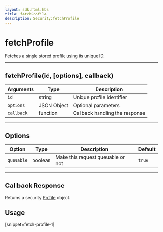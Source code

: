 ```yaml
---
layout: sdk.html.hbs
title: fetchProfile
description: Security:fetchProfile
---
```


# fetchProfile

Fetches a single stored profile using its unique ID.

---

## fetchProfile(id, [options], callback)

| Arguments  | Type        | Description                    |
| ---------- | ----------- | ------------------------------ |
| `id`       | string      | Unique profile identifier      |
| `options`  | JSON Object | Optional parameters            |
| `callback` | function    | Callback handling the response |

---

## Options

| Option     | Type    | Description                       | Default |
| ---------- | ------- | --------------------------------- | ------- |
| `queuable` | boolean | Make this request queuable or not | `true`  |

---

## Callback Response

Returns a security [Profile](/sdk-reference/android/3/profile) object.

## Usage

[snippet=fetch-profile-1]
